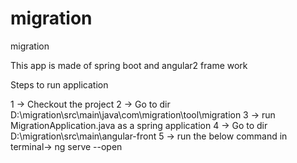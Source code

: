 # migration
migration

This app is made of spring boot and angular2 frame work

Steps to run application

1 -> Checkout the project
2 -> Go to dir D:\migration\src\main\java\com\migration\tool\migration
3 -> run MigrationApplication.java as a spring application
4 -> Go to dir D:\migration\src\main\angular-front
5 -> run the below command in terminal-> ng serve --open
